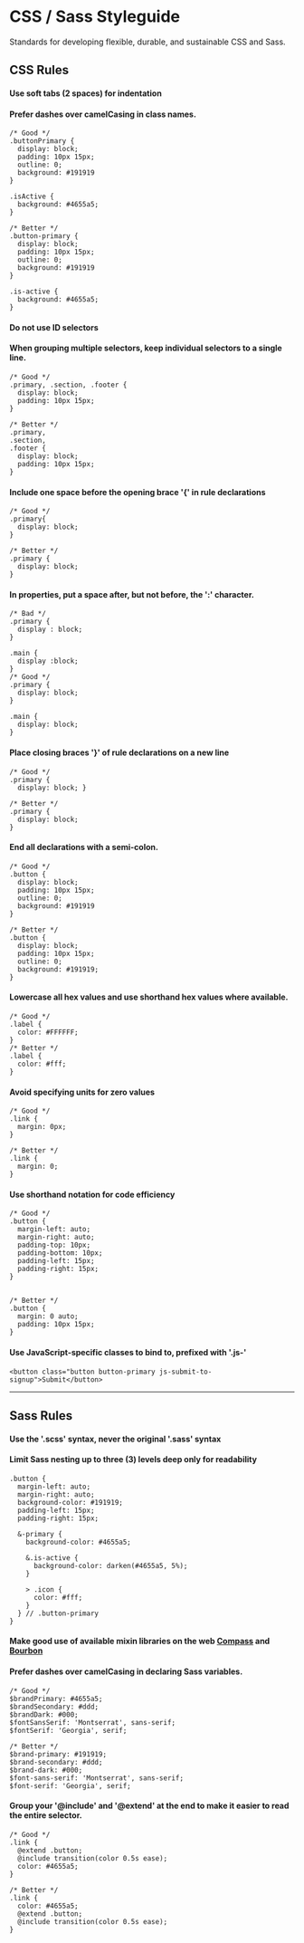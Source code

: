 # CSS / Sass Styleguide
Standards for developing flexible, durable, and sustainable CSS and Sass.

## CSS Rules
#### Use soft tabs (2 spaces) for indentation

#### Prefer dashes over camelCasing in class names.
```
/* Good */
.buttonPrimary {
  display: block; 
  padding: 10px 15px;
  outline: 0;
  background: #191919
}

.isActive {
  background: #4655a5;
}

/* Better */
.button-primary {
  display: block; 
  padding: 10px 15px;
  outline: 0;
  background: #191919
}

.is-active {
  background: #4655a5;
}
```

#### Do not use ID selectors
#### When grouping multiple selectors, keep individual selectors to a single line.

```
/* Good */
.primary, .section, .footer {
  display: block;
  padding: 10px 15px;
}

/* Better */
.primary,
.section,
.footer {
  display: block;
  padding: 10px 15px;
}
```

#### Include one space before the opening brace '{' in rule declarations
```
/* Good */
.primary{
  display: block;
}

/* Better */
.primary {
  display: block;
}
```

#### In properties, put a space after, but not before, the ':' character.
```
/* Bad */
.primary {
  display : block;
}

.main {
  display :block;
}
/* Good */
.primary {
  display: block;
}

.main {
  display: block;
}
```

#### Place closing braces '}' of rule declarations on a new line
```
/* Good */
.primary {
  display: block; }
  
/* Better */
.primary {
  display: block;
}
```

#### End all declarations with a semi-colon.

```
/* Good */
.button {
  display: block; 
  padding: 10px 15px;
  outline: 0;
  background: #191919
}

/* Better */
.button {
  display: block; 
  padding: 10px 15px;
  outline: 0;
  background: #191919;
}
```

#### Lowercase all hex values and use shorthand hex values where available.
```
/* Good */
.label {
  color: #FFFFFF;
}
/* Better */
.label {
  color: #fff;
}
```

#### Avoid specifying units for zero values
```
/* Good */
.link {
  margin: 0px;
}

/* Better */
.link {
  margin: 0;
}
```

#### Use shorthand notation for code efficiency
```
/* Good */
.button {
  margin-left: auto;  
  margin-right: auto;  
  padding-top: 10px;
  padding-bottom: 10px;
  padding-left: 15px;
  padding-right: 15px;
}


/* Better */
.button {
  margin: 0 auto;
  padding: 10px 15px;
}
```

#### Use JavaScript-specific classes to bind to, prefixed with '.js-'
```
<button class="button button-primary js-submit-to-signup">Submit</button>
```

---

## Sass Rules

#### Use the '.scss' syntax, never the original '.sass' syntax
#### Limit Sass nesting up to three (3) levels deep only for readability
```
.button {
  margin-left: auto;  
  margin-right: auto;  
  background-color: #191919;
  padding-left: 15px;
  padding-right: 15px;
  
  &-primary {
    background-color: #4655a5;
    
    &.is-active {
      background-color: darken(#4655a5, 5%);
    }  
    
    > .icon {
      color: #fff;    
    }  
  } // .button-primary
}
```

#### Make good use of available mixin libraries on the web [Compass](http://compass-style.org/) and [Bourbon](http://bourbon.io/)

#### Prefer dashes over camelCasing in declaring Sass variables.
```
/* Good */
$brandPrimary: #4655a5;
$brandSecondary: #ddd;
$brandDark: #000;
$fontSansSerif: 'Montserrat', sans-serif;
$fontSerif: 'Georgia', serif;

/* Better */
$brand-primary: #191919;
$brand-secondary: #ddd;
$brand-dark: #000;
$font-sans-serif: 'Montserrat', sans-serif;
$font-serif: 'Georgia', serif;
```

#### Group your '@include' and '@extend' at the end to make it easier to read the entire selector.
```
/* Good */
.link {
  @extend .button;  
  @include transition(color 0.5s ease);
  color: #4655a5;
}

/* Better */
.link {
  color: #4655a5;
  @extend .button;
  @include transition(color 0.5s ease);
}
```
